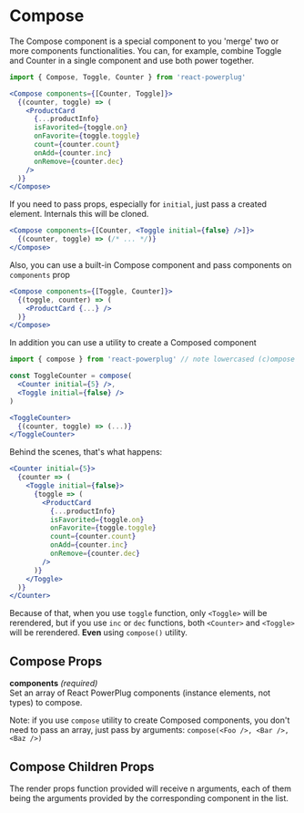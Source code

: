 # Compose

The Compose component is a special component to you 'merge' two or more components functionalities. You can, for example, combine Toggle and Counter in a single component and use both power together.

```js
import { Compose, Toggle, Counter } from 'react-powerplug'
```

```jsx
<Compose components={[Counter, Toggle]}>
  {(counter, toggle) => (
    <ProductCard
      {...productInfo}
      isFavorited={toggle.on}
      onFavorite={toggle.toggle}
      count={counter.count}
      onAdd={counter.inc}
      onRemove={counter.dec}
    />
  )}
</Compose>
```

If you need to pass props, especially for `initial`, just pass a created element. Internals this will be cloned.

```jsx
<Compose components={[Counter, <Toggle initial={false} />]}>
  {(counter, toggle) => (/* ... */)}
</Compose>
```

Also, you can use a built-in Compose component and pass components on `components` prop

```jsx
<Compose components={[Toggle, Counter]}>
  {(toggle, counter) => (
    <ProductCard {...} />
  )}
</Compose>
```

In addition you can use a utility to create a Composed component

```js
import { compose } from 'react-powerplug' // note lowercased (c)ompose
```

```jsx
const ToggleCounter = compose(
  <Counter initial={5} />,
  <Toggle initial={false} />
)

<ToggleCounter>
  {(counter, toggle) => (...)}
</ToggleCounter>
```

Behind the scenes, that's what happens:

```jsx
<Counter initial={5}>
  {counter => (
    <Toggle initial={false}>
      {toggle => (
        <ProductCard
          {...productInfo}
          isFavorited={toggle.on}
          onFavorite={toggle.toggle}
          count={counter.count}
          onAdd={counter.inc}
          onRemove={counter.dec}
        />
      )}
    </Toggle>
  )}
</Counter>
```

Because of that, when you use `toggle` function, only `<Toggle>` will be rerendered, but if you use `inc` or `dec` functions, both `<Counter>` and `<Toggle>` will be rerendered. **Even** using `compose()` utility.

## Compose Props

**components** _(required)_  
Set an array of React PowerPlug components (instance elements, not types) to compose.

Note: if you use `compose` utility to create Composed components, you don't
need to pass an array, just pass by arguments: `compose(<Foo />, <Bar />, <Baz />)`

## Compose Children Props

The render props function provided will receive n arguments, each of them being
the arguments provided by the corresponding component in the list.

